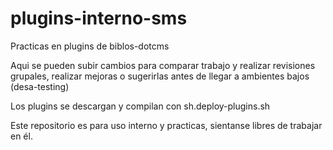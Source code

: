 # plugins-interno-sms
Practicas en plugins de biblos-dotcms


Aqui se pueden subir cambios para comparar trabajo y realizar revisiones grupales, realizar mejoras o sugerirlas antes de llegar a ambientes bajos (desa-testing)

Los plugins se descargan y compilan con sh.deploy-plugins.sh

Este repositorio es para uso interno y practicas, sientanse libres de trabajar en él.
